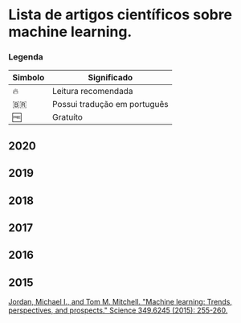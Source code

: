 # Lista de artigos científicos sobre machine learning.


### Legenda

| Simbolo | Significado|
|---------|------------|
| 🔥      | Leitura recomendada |
| 🇧🇷      | Possui tradução em português |
| 🆓      | Gratuíto |

## 2020
[]()


## 2019

## 2018

## 2017

## 2016 


## 2015
[Jordan, Michael I., and Tom M. Mitchell. "Machine learning: Trends, perspectives, and prospects." Science 349.6245 (2015): 255-260.](https://cs.uwaterloo.ca/~y328yu/mycourses/480-2018/readings/JordanMitchell.pdf)

